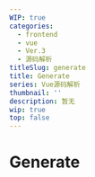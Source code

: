 ```yaml
---
WIP: true
categories:
  - frontend
  - vue
  - Ver.3
  - 源码解析
titleSlug: generate
title: Generate
series: Vue源码解析
thumbnail: ''
description: 暂无
wip: true
top: false
---
```


# Generate


